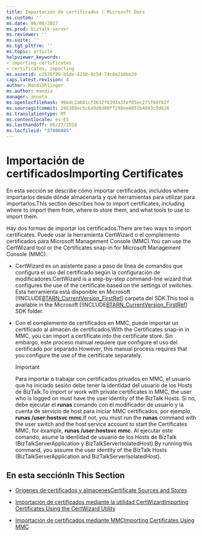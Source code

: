 ```yaml
---
title: Importación de certificados | Microsoft Docs
ms.custom: ''
ms.date: 06/08/2017
ms.prod: biztalk-server
ms.reviewer: ''
ms.suite: ''
ms.tgt_pltfrm: ''
ms.topic: article
helpviewer_keywords:
- importing certificates
- certificates, importing
ms.assetid: c2576f89-b5de-4250-9c54-74c8a218bb39
caps.latest.revision: 4
author: MandiOhlinger
ms.author: mandia
manager: anneta
ms.openlocfilehash: 96bdc2a681cf3632f6393a3fef05ec275f60f82f
ms.sourcegitcommit: 266308ec5c6a9d8d80ff298ee6051b4843c5d626
ms.translationtype: MT
ms.contentlocale: es-ES
ms.lasthandoff: 06/27/2018
ms.locfileid: "37006085"
---
```

# <a name="importing-certificates"></a><span data-ttu-id="4f203-102">Importación de certificados</span><span class="sxs-lookup"><span data-stu-id="4f203-102">Importing Certificates</span></span>
<span data-ttu-id="4f203-103">En esta sección se describe cómo importar certificados, incluidos where importarlos desde dónde almacenarla y qué herramientas para utilizar para importarlos.</span><span class="sxs-lookup"><span data-stu-id="4f203-103">This section describes how to import certificates, including where to import them from, where to store them, and what tools to use to import them.</span></span>  
  
 <span data-ttu-id="4f203-104">Hay dos formas de importar los certificados.</span><span class="sxs-lookup"><span data-stu-id="4f203-104">There are two ways to import certificates.</span></span> <span data-ttu-id="4f203-105">Puede usar la herramienta CertWizard o el complemento certificados para Microsoft Management Console (MMC).</span><span class="sxs-lookup"><span data-stu-id="4f203-105">You can use the CertWizard tool or the Certificates snap-in for Microsoft Management Console (MMC).</span></span>  
  
- <span data-ttu-id="4f203-106">CertWizard es un asistente paso a paso de línea de comandos que configura el uso del certificado según la configuración de modificadores.</span><span class="sxs-lookup"><span data-stu-id="4f203-106">CertWizard is a step-by-step command-line wizard that configures the use of the certificate based on the settings of switches.</span></span> <span data-ttu-id="4f203-107">Esta herramienta está disponible en Microsoft [!INCLUDE[BTARN_CurrentVersion_FirstRef](../../includes/btarn-currentversion-firstref-md.md)] carpeta del SDK.</span><span class="sxs-lookup"><span data-stu-id="4f203-107">This tool is available in the Microsoft [!INCLUDE[BTARN_CurrentVersion_FirstRef](../../includes/btarn-currentversion-firstref-md.md)] SDK folder.</span></span>  
  
- <span data-ttu-id="4f203-108">Con el complemento de certificados en MMC, puede importar un certificado al almacén de certificados.</span><span class="sxs-lookup"><span data-stu-id="4f203-108">With the Certificates snap-in in MMC, you can import a certificate into the certificate store.</span></span> <span data-ttu-id="4f203-109">Sin embargo, este proceso manual requiere que configure el uso del certificado por separado.</span><span class="sxs-lookup"><span data-stu-id="4f203-109">However, this manual process requires that you configure the use of the certificate separately.</span></span>  
  
  > [!IMPORTANT]
  >  <span data-ttu-id="4f203-110">Para importar o trabajar con certificados privados en MMC, el usuario que ha iniciado sesión debe tener la identidad del usuario de los Hosts de BizTalk.</span><span class="sxs-lookup"><span data-stu-id="4f203-110">To import or work with private certificates in MMC, the user who is logged on must have the user identity of the BizTalk Hosts.</span></span> <span data-ttu-id="4f203-111">Si no, debe ejecutar el **runas** comando con el modificador de usuario y la cuenta de servicio de host para iniciar MMC certificados, por ejemplo, **runas /user:hostsvc mmc**.</span><span class="sxs-lookup"><span data-stu-id="4f203-111">If not, you must run the **runas** command with the user switch and the host service account to start the Certificates MMC, for example, **runas /user:hostsvc mmc**.</span></span> <span data-ttu-id="4f203-112">Al ejecutar este comando, asume la identidad de usuario de los Hosts de BizTalk (BizTalkServerApplication y BizTalkServerIsolatedHost).</span><span class="sxs-lookup"><span data-stu-id="4f203-112">By running this command, you assume the user identity of the BizTalk Hosts (BizTalkServerApplication and BizTalkServerIsolatedHost).</span></span>  
  
## <a name="in-this-section"></a><span data-ttu-id="4f203-113">En esta sección</span><span class="sxs-lookup"><span data-stu-id="4f203-113">In This Section</span></span>  
  
-   [<span data-ttu-id="4f203-114">Orígenes de certificados y almacenes</span><span class="sxs-lookup"><span data-stu-id="4f203-114">Certificate Sources and Stores</span></span>](../../adapters-and-accelerators/accelerator-rosettanet/certificate-sources-and-stores.md)  
  
-   [<span data-ttu-id="4f203-115">Importación de certificados mediante la utilidad CertWizard</span><span class="sxs-lookup"><span data-stu-id="4f203-115">Importing Certificates Using the CertWizard Utility</span></span>](../../adapters-and-accelerators/accelerator-rosettanet/importing-certificates-using-the-certwizard-utility.md)  
  
-   [<span data-ttu-id="4f203-116">Importación de certificados mediante MMC</span><span class="sxs-lookup"><span data-stu-id="4f203-116">Importing Certificates Using MMC</span></span>](../../adapters-and-accelerators/accelerator-rosettanet/importing-certificates-using-mmc.md)